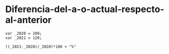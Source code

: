 # Diferencia-del-a-o-actual-respecto-al-anterior

```
var _2020 = 200;
var _2021 = 120;

((_2021-_2020)/_2020)*100 + "%"
```
